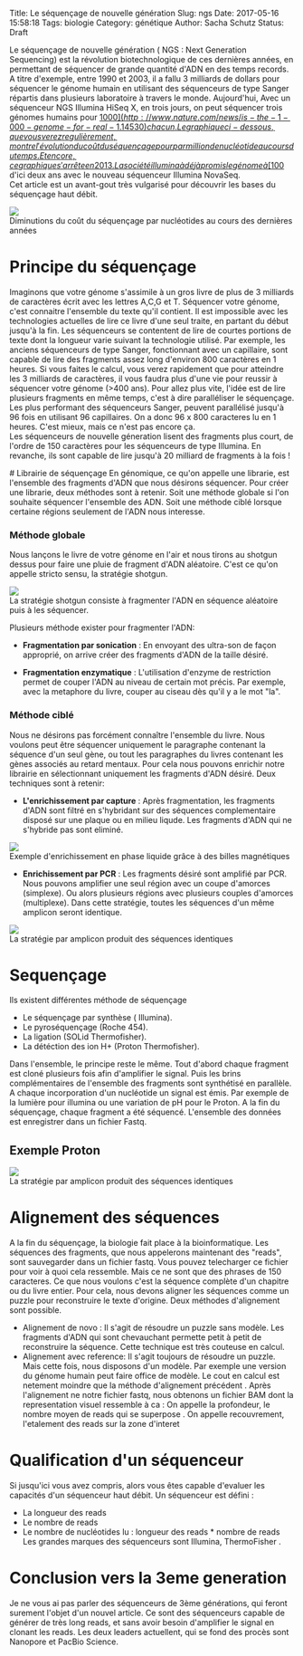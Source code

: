 Title: Le séquençage de nouvelle génération
Slug: ngs
Date: 2017-05-16 15:58:18
Tags: biologie
Category: génétique
Author: Sacha Schutz
Status: Draft

Le séquençage de nouvelle génération ( NGS : Next Generation Sequencing) est la révolution biotechnologique de ces dernières années, en permettant de séquencer de grande quantité d'ADN en des temps records.
A titre d'exemple, entre 1990 et 2003, il a fallu 3 milliards de dollars pour séquencer le génome humain en utilisant des séquenceurs de type Sanger répartis dans plusieurs laboratoire à travers le monde. Aujourd'hui, Avec un séquenceur NGS Illumina HiSeq X, en trois jours, on peut séquencer trois génomes humains pour [$1000](http://www.nature.com/news/is-the-1-000-genome-for-real-1.14530) chacun. Le graphique ci-dessous, que vous verez regulièrement, montre l'évolution du coût du séquençage pour par million de nucléotide au cours du temps. Et encore, ce graphique s'arrête en 2013. La société illumina à déjà promis le génome à [$100](https://www.illumina.com/company/news-center/press-releases/press-release-details.html?newsid=2236383) d'ici deux ans avec le nouveau séquenceur Illumina NovaSeq.  
Cet article est un avant-gout très vulgarisé pour découvrir les bases du séquençage haut débit.  

<div class="figure">
    <img src="../images/post22/moore.png" /> 
    <div class="legend">Diminutions du coût du séquençage par nucléotides au cours des dernières années</div>
</div>   


# Principe du séquençage

Imaginons que votre génome s'assimile à un gros livre de plus de 3 milliards de caractères écrit avec les lettres A,C,G et T. Séquencer votre génome, c'est connaitre l'ensemble du texte qu'il contient. Il est impossible avec les technologies actuelles de lire ce livre d'une seul traite, en partant du début jusqu'à la fin. Les séquenceurs se contentent de lire de courtes portions de texte dont la longueur varie suivant la technologie utilisé. 
Par exemple, les anciens séquenceurs de type Sanger, fonctionnant avec un capillaire, sont capable de lire des fragments assez long d'environ 800 caractères en 1 heures. Si vous faites le calcul, vous verez rapidement que pour atteindre les 3 milliards de caractères, il vous faudra plus d'une vie pour reussir à séquencer votre génome (>400 ans). Pour allez plus vite, l'idée est de lire plusieurs fragments en même temps, c'est à dire paralléliser le séquençage. Les plus performant des séquenceurs Sanger, peuvent parallélisé jusqu'à 96 fois en utilisant 96 capillaires. On a donc 96 x 800 caracteres lu en 1 heures. C'est mieux, mais ce n'est pas encore ça.   
Les séquenceurs de nouvelle géneration lisent des fragments plus court, de l'ordre de 150 caractères pour les séquenceurs de type Illumina. En revanche, ils sont capable de lire jusqu'à 20 milliard de fragments à la fois !



# Librairie de séquençage
En génomique, ce qu'on appelle une librarie, est l'ensemble des fragments d'ADN que nous désirons séquencer. Pour créer une librarie, deux méthodes sont à retenir. Soit une méthode globale si l'on souhaite séquencer l'ensemble des ADN. Soit une méthode ciblé lorsque certaine régions seulement de l'ADN nous interesse.
### Méthode globale

Nous lançons le livre de votre génome en l'air et nous tirons au shotgun dessus pour faire une pluie de fragment d'ADN aléatoire. C'est ce qu'on appelle stricto sensu, la stratégie shotgun. 

<div class="figure">
    <img src="../images/post22/shotgun.png" /> 
    <div class="legend">La stratégie shotgun consiste à fragmenter l'ADN en séquence aléatoire puis à les séquencer.</div>
</div>   


Plusieurs méthode exister pour fragmenter l'ADN:

* **Fragmentation par sonication** : En envoyant des ultra-son de façon approprié, on arrive créer des fragments d'ADN de la taille désiré. 

* **Fragmentation enzymatique** : L'utilisation d'enzyme de restriction permet de couper l'ADN au niveau de certain mot précis. Par exemple, avec la metaphore du livre, couper au ciseau dès qu'il y a le mot "la".   


### Méthode ciblé 
Nous ne désirons pas forcément connaître l'ensemble du livre. Nous voulons peut être séquencer uniquement le paragraphe contenant la séquence d'un seul gène, ou tout les paragraphes du livres contenant les gènes associés au retard mentaux. Pour cela nous pouvons enrichir notre librairie en sélectionnant uniquement les fragments d'ADN désiré. Deux techniques sont à retenir:

* **L'enrichissement par capture** : Après fragmentation, les fragments d'ADN sont filtré en s'hybridant sur des séquences complementaire disposé sur une plaque ou en milieu liqude. Les fragments d'ADN qui ne s'hybride pas sont eliminé. 
  

<div class="figure">
    <img src="../images/post22/capture.png" /> 
    <div class="legend">Exemple d'enrichissement en phase liquide grâce à des billes magnétiques</div>
</div>   



* **Enrichissement par PCR** : Les fragments désiré sont amplifié par PCR. Nous pouvons amplifier une seul région avec un coupe d'amorces (simplexe). Ou alors plusieurs régions avec plusieurs couples d'amorces (multiplexe). Dans cette stratégie, toutes les séquences d'un même amplicon seront identique. 


<div class="figure">
    <img src="../images/post22/amplicon.png" /> 
    <div class="legend">La stratégie par amplicon produit des séquences identiques</div>
</div>   



# Sequençage 
Ils existent différentes méthode de séquençage

* Le séquençage par synthèse ( Illumina).
* Le pyroséquençage (Roche 454).
* La ligation (SOLid Thermofisher).
* La détéction des ion H+ (Proton Thermofisher).

Dans l'ensemble, le principe reste le même. Tout d'abord chaque fragment est cloné plusieurs fois afin d'amplifier le signal. Puis les brins complémentaires de l'ensemble des fragments sont synthétisé en parallèle. A chaque incorporation d'un nucléotide un signal est émis. Par exemple de la lumière pour illumina ou une variation de pH pour le Proton. 
A la fin du séquençage, chaque fragment a été séquencé. L'ensemble des données est enregistrer dans un fichier Fastq.


## Exemple Proton 

<div class="figure">
    <img src="../images/post22/ion.png" /> 
    <div class="legend">La stratégie par amplicon produit des séquences identiques</div>
</div>   


# Alignement des séquences
A la fin du séquençage, la biologie fait place à la bioinformatique. Les séquences des fragments, que nous appelerons maintenant des "reads", sont sauvegarder dans un fichier fastq. Vous pouvez telecharger ce fichier pour voir à quoi cela ressemble. 
Mais ce ne sont que des phrases de 150 caracteres. Ce que nous voulons c'est la séquence complète d'un chapitre ou du livre entier. Pour cela, nous devons aligner les séquences comme un puzzle pour reconstruire le texte d'origine. 
Deux méthodes d'alignement sont possible.
- Alignement de novo : Il s'agit de résoudre un puzzle sans modèle. Les fragments d'ADN qui sont chevauchant permette petit à petit de reconstruire la séquence. Cette technique est très couteuse en calcul. 
- Alignement avec reference: Il s'agit toujours de résoudre un puzzle. Mais cette fois, nous disposons d'un modèle. Par exemple une version du génome humain peut faire office de modèle. Le cout en calcul est netement moindre que la méthode d'alignement précédent . 
Après l'alignement ne notre fichier fastq, nous obtenons un fichier BAM dont la representation visuel ressemble à ca : 
On appelle la profondeur, le nombre moyen de reads qui se superpose . 
On appelle recouvrement, l'etalement des reads sur la zone d'interet 

# Qualification d'un séquenceur 
Si jusqu'ici vous avez compris, alors vous êtes capable d'evaluer les capacités d'un séquenceur haut débit. Un séquenceur est défini : 
- La longueur des reads 
- Le nombre de reads 
- Le nombre de nucléotides lu : longueur des reads * nombre de reads
Les grandes marques des séquenceurs sont Illumina, ThermoFisher .


# Conclusion vers la 3eme generation
Je ne vous ai pas parler des séquenceurs de 3ème générations, qui feront surement l'objet d'un nouvel article. Ce sont des séquenceurs capable de générer de très long reads, et sans avoir besoin d'amplifier le signal en clonant les reads. Les deux leaders actuellent, qui se fond des procès sont Nanopore et PacBio Science. 